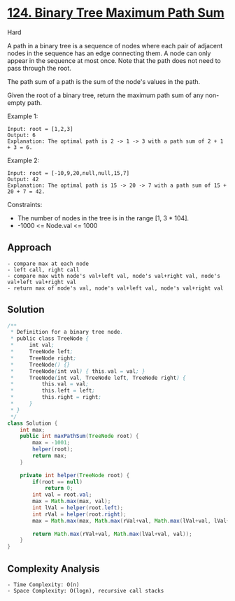 # [124. Binary Tree Maximum Path Sum](https://leetcode.com/problems/binary-tree-maximum-path-sum/)
Hard


A path in a binary tree is a sequence of nodes where each pair of adjacent nodes in the sequence has an edge connecting them. A node can only appear in the sequence at most once. Note that the path does not need to pass through the root.

The path sum of a path is the sum of the node's values in the path.

Given the root of a binary tree, return the maximum path sum of any non-empty path.

 

Example 1:
```
Input: root = [1,2,3]
Output: 6
Explanation: The optimal path is 2 -> 1 -> 3 with a path sum of 2 + 1 + 3 = 6.
```
Example 2:
```
Input: root = [-10,9,20,null,null,15,7]
Output: 42
Explanation: The optimal path is 15 -> 20 -> 7 with a path sum of 15 + 20 + 7 = 42.
 ```

Constraints:
- The number of nodes in the tree is in the range [1, 3 * 104].
- -1000 <= Node.val <= 1000

## Approach
```
- compare max at each node
- left call, right call
- compare max with node's val+left val, node's val+right val, node's val+left val+right val
- return max of node's val, node's val+left val, node's val+right val
```
## Solution
```java
/**
 * Definition for a binary tree node.
 * public class TreeNode {
 *     int val;
 *     TreeNode left;
 *     TreeNode right;
 *     TreeNode() {}
 *     TreeNode(int val) { this.val = val; }
 *     TreeNode(int val, TreeNode left, TreeNode right) {
 *         this.val = val;
 *         this.left = left;
 *         this.right = right;
 *     }
 * }
 */
class Solution {
    int max;
    public int maxPathSum(TreeNode root) {
        max = -1001;
        helper(root);
        return max;
    }
    
    private int helper(TreeNode root) {
        if(root == null)
            return 0;
        int val = root.val;
        max = Math.max(max, val);
        int lVal = helper(root.left);
        int rVal = helper(root.right);
        max = Math.max(max, Math.max(rVal+val, Math.max(lVal+val, lVal+rVal+val)));
        
        return Math.max(rVal+val, Math.max(lVal+val, val));
    }
}
```
## Complexity Analysis
```
- Time Complexity: O(n)
- Space Complexity: O(logn), recursive call stacks
```
